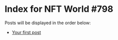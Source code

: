 # Index for NFT World #798
Posts will be displayed in the order below:

- [Your first post](./001-first.md)

